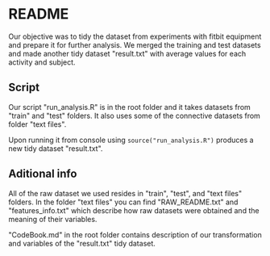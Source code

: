 # README

Our objective was to tidy the dataset from experiments with fitbit equipment and prepare it for further analysis. We merged the training and test datasets and made another tidy dataset "result.txt" with average values for each activity and subject.

## Script

Our script "run_analysis.R" is in the root folder and it takes datasets from "train" and "test" folders. It also uses some of the connective datasets from folder "text files".

Upon running it from console using `source("run_analysis.R")` produces a new tidy dataset "result.txt".

## Aditional info

All of the raw dataset we used resides in "train", "test", and "text files" folders. In the folder "text files" you can find "RAW_README.txt" and "features_info.txt" which describe how raw datasets were obtained and the meaning of their variables.

"CodeBook.md" in the root folder contains description of our transformation and variables of the "result.txt" tidy dataset.